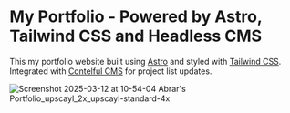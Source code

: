 # My Portfolio - Powered by Astro, Tailwind CSS and Headless CMS

This my portfolio website built using [Astro](https://astro.build/) and styled with [Tailwind CSS](https://tailwindcss.com/).
Integrated with [Contelful CMS](https://contentful.com) for project list updates.

![Screenshot 2025-03-12 at 10-54-04 Abrar's Portfolio_upscayl_2x_upscayl-standard-4x](https://github.com/user-attachments/assets/2ad86a3d-c771-41c9-8aa9-4db141e545be)
